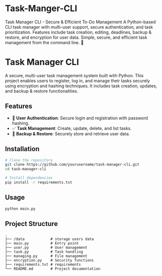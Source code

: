 # Task-Manger-CLI
Task Manager CLI - Secure &amp; Efficient To-Do Management A Python-based CLI task manager with multi-user support, secure authentication, and task prioritization. Features include task creation, editing, deadlines, backup &amp; restore, and encryption for user data. Simple, secure, and efficient task management from the command line. 🚀

# Task Manager CLI

A secure, multi-user task management system built with Python. This project enables users to register, log in, and manage their tasks securely using encryption and hashing techniques. It includes task creation, updates, and backup & restore functionalities.

## Features
- 🔑 **User Authentication**: Secure login and registration with password hashing.
- ✅ **Task Management**: Create, update, delete, and list tasks.
- 🔄 **Backup & Restore**: Securely store and retrieve user data.

## Installation
```sh
# Clone the repository
git clone https://github.com/yourusername/task-manager-cli.git
cd task-manager-cli

# Install dependencies
pip install -r requirements.txt
```

## Usage
```sh
python main.py
```

## Project Structure
```
.
├── /data            # storage users data
├── main.py          # Entry point
├── user.py          # User management
├── task.py          # Task handling
├── managing.py      # File management
├── encryption.py    # Security functions
├── requirements.txt # requirements 
└── README.md        # Project documentation 
```

